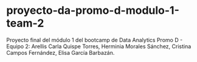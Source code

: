 # proyecto-da-promo-d-modulo-1-team-2
Proyecto final del módulo 1 del bootcamp de Data Analytics Promo D - Equipo 2: Arellis Carla Quispe Torres, Herminia Morales Sánchez, Cristina Campos Fernández, Elisa García Barbazán.
